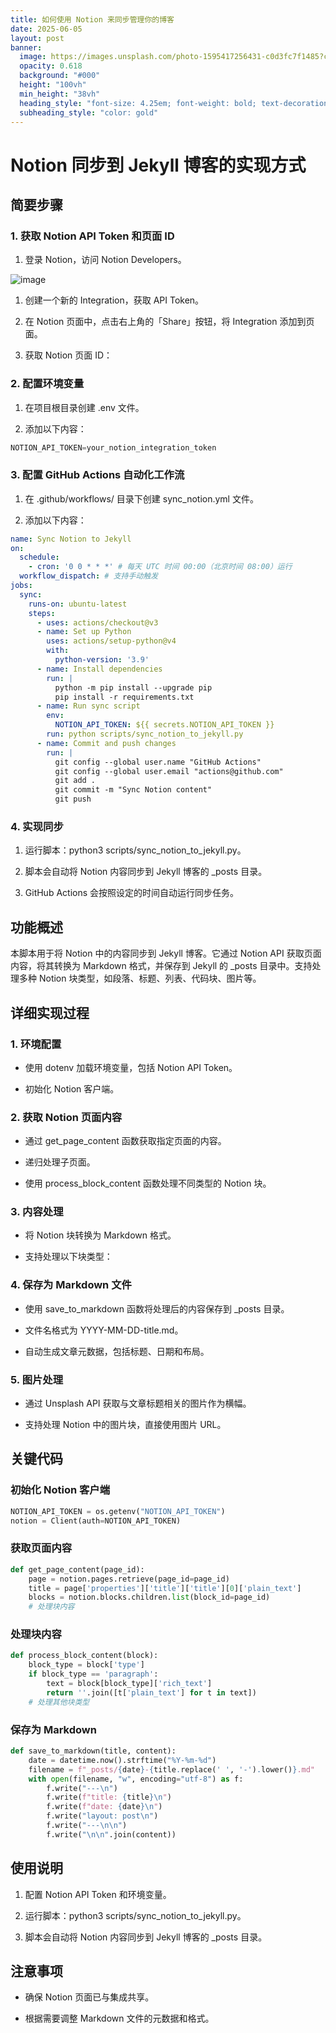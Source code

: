 ```yaml
---
title: 如何使用 Notion 来同步管理你的博客
date: 2025-06-05
layout: post
banner:
  image: https://images.unsplash.com/photo-1595417256431-c0d3fc7f1485?crop=entropy&cs=tinysrgb&fit=max&fm=jpg&ixid=M3w2OTIwMzJ8MHwxfHJhbmRvbXx8fHx8fHx8fDE3NDkxNDA4ODN8&ixlib=rb-4.1.0&q=80&w=1080
  opacity: 0.618
  background: "#000"
  height: "100vh"
  min_height: "38vh"
  heading_style: "font-size: 4.25em; font-weight: bold; text-decoration: underline"
  subheading_style: "color: gold"
---
```


# Notion 同步到 Jekyll 博客的实现方式

## 简要步骤

### 1. 获取 Notion API Token 和页面 ID

1. 登录 Notion，访问 Notion Developers。

![image](https://prod-files-secure.s3.us-west-2.amazonaws.com/a7a0cc5a-89b9-4cda-8686-1fba0ca52f40/d19c1afe-dea5-4312-9333-786b0ba83054/image.png?X-Amz-Algorithm=AWS4-HMAC-SHA256&X-Amz-Content-Sha256=UNSIGNED-PAYLOAD&X-Amz-Credential=ASIAZI2LB4667CUVL4BE%2F20250605%2Fus-west-2%2Fs3%2Faws4_request&X-Amz-Date=20250605T162803Z&X-Amz-Expires=3600&X-Amz-Security-Token=IQoJb3JpZ2luX2VjEHAaCXVzLXdlc3QtMiJHMEUCIQDTpBT0%2FVUEk8jlOfEarJp1YfbHjD1p937eSnS%2FwdHw%2FQIgYDUkwsRZwOE2i6IPSQ9UKnQ3%2FHrTpL%2BhcEswwIHcz1cq%2FwMISRAAGgw2Mzc0MjMxODM4MDUiDJXWjUWBKWXyIN2rzyrcA3HyaharIXpkULX4uAxlxxV8JLnX02GghZd6FhO%2Bdg1GY4NwYHGVbivFZMTxZ54y7Be2mtShiA%2B8XIsgcW0W8sysMCGYLW1uIbZ6B%2FNfptc8HEDeenpovSV2kBY50tuWV1wOBYQXkgZbN%2B%2BMIkPZHl22cil2vv1HvcDyobt5sTwCHPjUJ9ERUW%2BqVuyd2v0DnrYw1HTUhla3zzaVfDB7e1IOdiKA3kf7%2F4%2F3etONQM058H%2ByCJVJ2O1JM6jyiGmeJtQORONNYUDfhaD5b1FWwKu3OStbVuctTokjnjNoQCDuCj5%2BuqVe%2BG6FchdM6DG7wACjGxkhB%2B5PllZCDZKlTwPhFiyObzqytXG3DZA%2BT9ffP51ovDOq%2FWrfmM1rL9AGq6HwXwDlXo6StkryjB7%2FMJdl3Ss%2BEYlBlyxfEBioUXV7fGIhZ3hH1as0P81%2FTb3MWSaj0n8OwAkBsRskwQioAGej5j2ksQEtvWqDr2EAgL4mb2Li9L00YjPA0phD6gsZMCneJoal7LFV4pCghCHGsaepplBU7NSzeEmDkUqCGgS8NMckBi9xtHqkL%2FREavTKxRSO2WTKBFmRCyr4jWEsOOi73vAI9aijQt3hDcxz0Hs0lWt6Qe7sNZPLl1hqMJ%2BFh8IGOqUB5%2F2SWoQhxANmuaCTm1iq3n1uk%2FhIQoRpYWgays7R69SxHY6FwmCBEaDvauEHw6kvXNzjJhheM1Z3clRC0F9%2FSROBiroDCi1YsDi8ZNOnMJoIt2UQVlFibWBbgpk6ibWk04w%2BiXt4O2RLYBIWIuZMQUAPic4kDZSEDFlo787Ub9Zt%2F5R8NFh303QdSA%2FYYe9pbLErkV6ypqwB86X%2FPNEepzyTHyjD&X-Amz-Signature=444e1e47b7155f14b837cbf8b608d255a7f5287cf4f767cc0eb123dce6b337a6&X-Amz-SignedHeaders=host&x-id=GetObject)

1. 创建一个新的 Integration，获取 API Token。

1. 在 Notion 页面中，点击右上角的「Share」按钮，将 Integration 添加到页面。

1. 获取 Notion 页面 ID：


### 2. 配置环境变量

1. 在项目根目录创建 .env 文件。

1. 添加以下内容：

```javascript
NOTION_API_TOKEN=your_notion_integration_token
```

### 3. 配置 GitHub Actions 自动化工作流

1. 在 .github/workflows/ 目录下创建 sync_notion.yml 文件。

1. 添加以下内容：

```yaml
name: Sync Notion to Jekyll
on:
  schedule:
    - cron: '0 0 * * *' # 每天 UTC 时间 00:00（北京时间 08:00）运行
  workflow_dispatch: # 支持手动触发
jobs:
  sync:
    runs-on: ubuntu-latest
    steps:
      - uses: actions/checkout@v3
      - name: Set up Python
        uses: actions/setup-python@v4
        with:
          python-version: '3.9'
      - name: Install dependencies
        run: |
          python -m pip install --upgrade pip
          pip install -r requirements.txt
      - name: Run sync script
        env:
          NOTION_API_TOKEN: ${{ secrets.NOTION_API_TOKEN }}
        run: python scripts/sync_notion_to_jekyll.py
      - name: Commit and push changes
        run: |
          git config --global user.name "GitHub Actions"
          git config --global user.email "actions@github.com"
          git add .
          git commit -m "Sync Notion content"
          git push
```

### 4. 实现同步

1. 运行脚本：python3 scripts/sync_notion_to_jekyll.py。

1. 脚本会自动将 Notion 内容同步到 Jekyll 博客的 _posts 目录。

1. GitHub Actions 会按照设定的时间自动运行同步任务。

## 功能概述

本脚本用于将 Notion 中的内容同步到 Jekyll 博客。它通过 Notion API 获取页面内容，将其转换为 Markdown 格式，并保存到 Jekyll 的 _posts 目录中。支持处理多种 Notion 块类型，如段落、标题、列表、代码块、图片等。

## 详细实现过程

### 1. 环境配置

- 使用 dotenv 加载环境变量，包括 Notion API Token。

- 初始化 Notion 客户端。

### 2. 获取 Notion 页面内容

- 通过 get_page_content 函数获取指定页面的内容。

- 递归处理子页面。

- 使用 process_block_content 函数处理不同类型的 Notion 块。

### 3. 内容处理

- 将 Notion 块转换为 Markdown 格式。

- 支持处理以下块类型：


### 4. 保存为 Markdown 文件

- 使用 save_to_markdown 函数将处理后的内容保存到 _posts 目录。

- 文件名格式为 YYYY-MM-DD-title.md。

- 自动生成文章元数据，包括标题、日期和布局。

### 5. 图片处理

- 通过 Unsplash API 获取与文章标题相关的图片作为横幅。

- 支持处理 Notion 中的图片块，直接使用图片 URL。

## 关键代码

### 初始化 Notion 客户端

```python
NOTION_API_TOKEN = os.getenv("NOTION_API_TOKEN")
notion = Client(auth=NOTION_API_TOKEN)
```

### 获取页面内容

```python
def get_page_content(page_id):
    page = notion.pages.retrieve(page_id=page_id)
    title = page['properties']['title']['title'][0]['plain_text']
    blocks = notion.blocks.children.list(block_id=page_id)
    # 处理块内容
```

### 处理块内容

```python
def process_block_content(block):
    block_type = block['type']
    if block_type == 'paragraph':
        text = block[block_type]['rich_text']
        return ''.join([t['plain_text'] for t in text])
    # 处理其他块类型
```

### 保存为 Markdown

```python
def save_to_markdown(title, content):
    date = datetime.now().strftime("%Y-%m-%d")
    filename = f"_posts/{date}-{title.replace(' ', '-').lower()}.md"
    with open(filename, "w", encoding="utf-8") as f:
        f.write("---\n")
        f.write(f"title: {title}\n")
        f.write(f"date: {date}\n")
        f.write("layout: post\n")
        f.write("---\n\n")
        f.write("\n\n".join(content))
```

## 使用说明

1. 配置 Notion API Token 和环境变量。

1. 运行脚本：python3 scripts/sync_notion_to_jekyll.py。

1. 脚本会自动将 Notion 内容同步到 Jekyll 博客的 _posts 目录。

## 注意事项

- 确保 Notion 页面已与集成共享。

- 根据需要调整 Markdown 文件的元数据和格式。